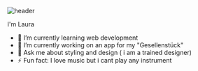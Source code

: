 ![header](https://capsule-render.vercel.app/api?type=slice&color=auto&height=200&section=header&text=Hi%20there!&animation=fadeIn&fontAlign=80&fontAlignY=35)

I'm Laura
- 🌱 I’m currently learning web development 
- 🔭 I’m currently working on an app for my "Gesellenstück"
- 💬 Ask me about styling and design ( i am a trained designer)
- ⚡ Fun fact: I love music but i cant play any instrument

<!--
**lauravikanis/lauravikanis** is a ✨ _special_ ✨ repository because its `README.md` (this file) appears on your GitHub profile.

Here are some ideas to get you started:


- 👯 I’m looking to collaborate on ...
- 🤔 I’m looking for help with ...
- 📫 How to reach me: ...
- 😄 Pronouns: ...
-->
